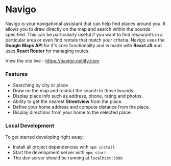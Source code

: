 # Navigo

Navigo is your navigational assistant that can help find places around you. It allows you to draw directly on the map and search within the bounds specified. This can be particularly useful if you want to find resaurants in a particular area or even find rentals that match your criteria. Navigo uses the **Google Maps API** for it's core functionality and is made with **React JS** and uses **React Router** for managing routes.

View the site live - https://navigo.netlify.com

### Features 

* Searching by city or place
* Draw on the map and restrict the search to those bounds.
* Display place info such as address, phone, rating and photos.
* Ability to get the nearest **Streetview** from the place.
* Define your home address and compute distance from the place.
* Display directions from your home to the selected place.

### Local Development 

To get started developing right away:

* Install all project dependencies with `npm install`
* Start the development server with `npm start`
* The dev server should be running at `localhost:3000`
